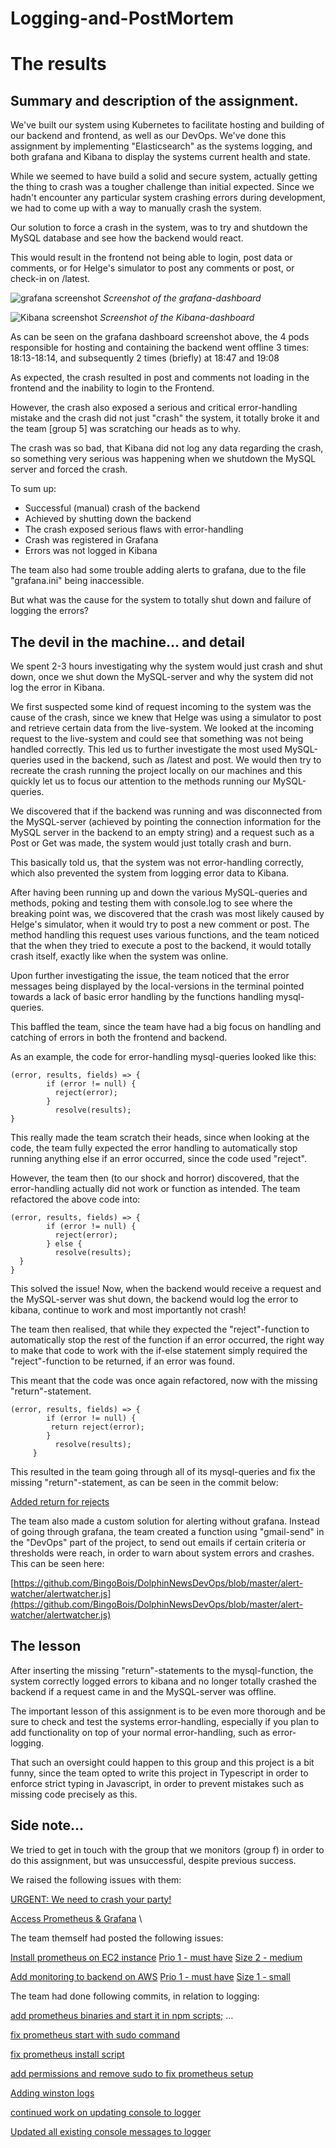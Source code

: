 # Logging-and-PostMortem

# The results


## Summary and description of the assignment.


We've built our system using Kubernetes to facilitate hosting and building of our backend and frontend, as well as our DevOps. We've done this assignment by implementing "Elasticsearch" as the systems logging, and both grafana and Kibana to display the systems current health and state.

While we seemed to have build a solid and secure system, actually getting the thing to crash was a tougher challenge than initial expected. Since we hadn't encounter any particular system crashing errors during development, we had to come up with a way to manually crash the system. 

Our solution to force a crash in the system, was to try and shutdown the MySQL database and see how the backend would react.

This would result in the frontend not being able to login, post data or comments, or for Helge's simulator to post any comments or post, or check-in on /latest.


![grafana screenshot](https://github.com/BingoBois/Logging-and-PostMortem/blob/master/Dolphin-Grafana.png)
*Screenshot of the grafana-dashboard*

![Kibana screenshot](https://github.com/BingoBois/Logging-and-PostMortem/blob/master/Dolphin-Kibana.png)
*Screenshot of the Kibana-dashboard*

As can be seen on the grafana dashboard screenshot above, the 4 pods responsible for hosting and containing the backend went offline 3 times: 18:13-18:14, and subsequently 2 times (briefly) at 18:47 and 19:08

As expected, the crash resulted in post and comments not loading in the frontend and the inability to login to the Frontend.

However, the crash also exposed a serious and critical error-handling mistake and the crash did not just "crash" the system, it totally broke it and the team [group 5] was scratching our heads as to why.

The crash was so bad, that Kibana did not log any data regarding the crash, so something very serious was happening when we shutdown the MySQL server and forced the crash.

To sum up:

*   Successful (manual) crash of the backend
*   Achieved by shutting down the backend
*   The crash exposed serious flaws with error-handling
*   Crash was registered in Grafana
*   Errors was not logged in Kibana

The team also had some trouble adding alerts to grafana, due to the file "grafana.ini" being inaccessible. 

But what was the cause for the system to totally shut down and failure of logging the errors?


## The devil in the machine… and detail

We spent 2-3 hours investigating why the system would just crash and shut down, once we shut down the MySQL-server and why the system did not log the error in Kibana.

We first suspected some kind of request incoming to the system was the cause of the crash, since we knew that Helge was using a simulator to post and retrieve certain data from the live-system. We looked at the incoming request to the live-system and could see that something was not being handled correctly. This led us to further investigate the most used MySQL-queries used in the backend, such as /latest and post. We would then try to recreate the crash running the project locally on our machines and this quickly let us to focus our attention to the methods running our MySQL-queries.  
 
We discovered that if the backend was running and was disconnected from the MySQL-server (achieved by pointing the connection information for the MySQL server in the backend to an empty string) and a request such as a Post or Get was made, the system would just totally crash and burn.

This basically told us, that the system was not error-handling correctly, which also prevented the system from logging error data to Kibana.

After having been running up and down the various MySQL-queries and methods, poking and testing them with console.log to see where the breaking point was, we discovered that the crash was most likely caused by Helge's simulator, when it would try to post a new comment or post. The method handling this request uses various functions, and the team noticed that the when they tried to execute a post to the backend, it would totally crash itself, exactly like when the system was online.

Upon further investigating the issue, the team noticed that the error messages being displayed by the local-versions in the terminal pointed towards a lack of basic error handling by the functions handling mysql-queries.

This baffled the team, since the team have had a big focus on handling and catching of errors in both the frontend and backend.

As an example, the code for error-handling mysql-queries looked like this:

```
(error, results, fields) => { 
        if (error != null) { 
          reject(error); 
        } 
          resolve(results);
}
```
This really made the team scratch their heads, since when looking at the code, the team fully expected the error handling to automatically stop running anything else if an error occurred, since the code used "reject".

However, the team then (to our shock and horror) discovered, that the error-handling actually did not work or function as intended. The team refactored the above code into:

```
(error, results, fields) => { 
        if (error != null) { 
          reject(error); 
        } else { 
          resolve(results);
  }
}
```

This solved the issue! Now, when the backend would receive a request and the MySQL-server was shut down, the backend would log the error to kibana, continue to work and most importantly not crash!

The team then realised, that while they expected the "reject"-function to automatically stop the rest of the function if an error occurred, the right way to make that code to work with the if-else statement simply required the "reject"-function to be returned, if an error was found.

This meant that the code was once again refactored, now with the missing "return"-statement.

```
(error, results, fields) => { 
        if (error != null) { 
         return reject(error); 
        } 
          resolve(results);
     }
```

This resulted in the team going through all of its mysql-queries and fix the missing "return"-statement, as can be seen in the commit below:

[Added return for rejects](https://github.com/BingoBois/DolphinNewsNode/commit/e40dadd5dba45de51bc1cec8ef266ca7a20b0c38)

The team also made a custom solution for alerting without grafana. Instead of going through grafana, the team created a function using "gmail-send" in the "DevOps" part of the project, to send out emails if certain criteria or thresholds were reach, in order to warn about system errors and crashes. This can be seen here:

[https://github.com/BingoBois/DolphinNewsDevOps/blob/master/alert-watcher/alertwatcher.js](https://github.com/BingoBois/DolphinNewsDevOps/blob/master/alert-watcher/alertwatcher.js)


## The lesson

After inserting the missing "return"-statements to the mysql-function, the system correctly logged errors to kibana and no longer totally crashed the backend if a request came in and the MySQL-server was offline.

The important lesson of this assignment is to be even more thorough and be sure to check and test the systems error-handling, especially if you plan to add functionality on top of your normal error-handling, such as error-logging.

That such an oversight could happen to this group and this project is a bit funny, since the team opted to write this project in Typescript in order to enforce strict typing in Javascript, in order to prevent mistakes such as missing code precisely as this.


## Side note…

We tried to get in touch with the group that we monitors (group f) in order to do this assignment, but was unsuccessful, despite previous success.

We raised the following issues with them:

[URGENT: We need to crash your party!](https://github.com/edipetres/HackerNews-GroupF/issues/55)

[Access Prometheus & Grafana](https://github.com/edipetres/HackerNews-GroupF/issues/52) \


The team themself had posted the following issues:

[Install prometheus on EC2 instance](https://github.com/edipetres/HackerNews-GroupF/issues/39) [Prio 1 - must have](https://github.com/edipetres/HackerNews-GroupF/issues?q=is%3Aissue+is%3Aopen+label%3A%22Prio+1+-+must+have%22) [Size 2 - medium](https://github.com/edipetres/HackerNews-GroupF/issues?q=is%3Aissue+is%3Aopen+label%3A%22Size+2+-+medium%22)

[Add monitoring to backend on AWS](https://github.com/edipetres/HackerNews-GroupF/issues/15) [Prio 1 - must have](https://github.com/edipetres/HackerNews-GroupF/issues?q=is%3Aissue+is%3Aopen+label%3A%22Prio+1+-+must+have%22) [Size 1 - small](https://github.com/edipetres/HackerNews-GroupF/issues?q=is%3Aissue+is%3Aopen+label%3A%22Size+1+-+small%22)

The team had done following commits, in relation to logging:

[add prometheus binaries and start it in npm scripts;](https://github.com/edipetres/HackerNews-GroupF/commit/8d03c3fc8ff5326c0531b9960b0d96f8e245c465) …

[fix prometheus start with sudo command](https://github.com/edipetres/HackerNews-GroupF/commit/eb0b81638917f8e6a23820e5b5f24e762cc5a025)

[fix prometheus install script](https://github.com/edipetres/HackerNews-GroupF/commit/8719e0b42a863fc0302c388d7424b34dc8d41c84)

[add permissions and remove sudo to fix prometheus setup](https://github.com/edipetres/HackerNews-GroupF/commit/ad2261ca2acd4d254b3c1a7dcf6f10e2734b38a0)

[Adding winston logs](https://github.com/edipetres/HackerNews-GroupF/commit/6d5d798ba4da34d435828ca52a155a1db20f2f73)

[continued work on updating console to logger](https://github.com/edipetres/HackerNews-GroupF/commit/4be4d63eccc19fd42e9ae56b8cc85425183acc00)

[Updated all existing console messages to logger](https://github.com/edipetres/HackerNews-GroupF/commit/07e3f5c94d159e6dc489d7d9584d1f10f1cb9514)
